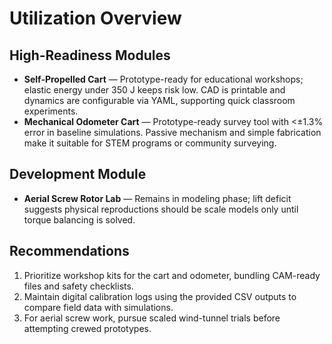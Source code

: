 # Utilization Overview

## High-Readiness Modules
- **Self-Propelled Cart** — Prototype-ready for educational workshops; elastic energy under 350 J keeps risk low. CAD is printable and dynamics are configurable via YAML, supporting quick classroom experiments.
- **Mechanical Odometer Cart** — Prototype-ready survey tool with <±1.3% error in baseline simulations. Passive mechanism and simple fabrication make it suitable for STEM programs or community surveying.

## Development Module
- **Aerial Screw Rotor Lab** — Remains in modeling phase; lift deficit suggests physical reproductions should be scale models only until torque balancing is solved.

## Recommendations
1. Prioritize workshop kits for the cart and odometer, bundling CAM-ready files and safety checklists.
2. Maintain digital calibration logs using the provided CSV outputs to compare field data with simulations.
3. For aerial screw work, pursue scaled wind-tunnel trials before attempting crewed prototypes.
